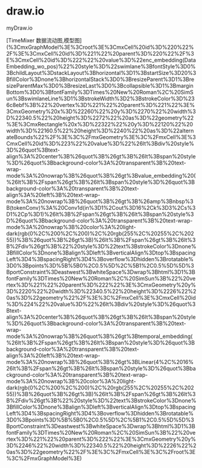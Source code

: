 # draw.io

myDraw.io

[TimeMixer 数据流动图,模型图](%3CmxGraphModel%3E%3Croot%3E%3CmxCell%20id%3D%220%22%2F%3E%3CmxCell%20id%3D%221%22%20parent%3D%220%22%2F%3E%3CmxCell%20id%3D%222%22%20value%3D%22enc_embedding(DataEmbedding_wo_pos)%22%20style%3D%22swimlane%3BfontStyle%3D0%3BchildLayout%3DstackLayout%3Bhorizontal%3D1%3BstartSize%3D20%3BfillColor%3Dnone%3BhorizontalStack%3D0%3BresizeParent%3D1%3BresizeParentMax%3D0%3BresizeLast%3D0%3Bcollapsible%3D1%3BmarginBottom%3D0%3BfontFamily%3DTimes%20New%20Roman%2C%20SimSun%3BswimlaneLine%3D1%3BstrokeWidth%3D2%3BstrokeColor%3D%236c8ebf%3B%22%20vertex%3D%221%22%20parent%3D%221%22%3E%3CmxGeometry%20x%3D%22260%22%20y%3D%2270%22%20width%3D%22340.5%22%20height%3D%2272%22%20as%3D%22geometry%22%3E%3CmxRectangle%20x%3D%22322%22%20y%3D%22120%22%20width%3D%22160.5%22%20height%3D%2240%22%20as%3D%22alternateBounds%22%2F%3E%3C%2FmxGeometry%3E%3C%2FmxCell%3E%3CmxCell%20id%3D%223%22%20value%3D%22%26lt%3Bdiv%20style%3D%26quot%3Btext-align%3A%20center%3B%26quot%3B%26gt%3B%26lt%3Bspan%20style%3D%26quot%3Bbackground-color%3A%20transparent%3B%20text-wrap-mode%3A%20nowrap%3B%26quot%3B%26gt%3Bvalue_embedding%20(%26lt%3B%2Fspan%26gt%3B%26lt%3Bspan%20style%3D%26quot%3Bbackground-color%3A%20transparent%3B%20text-align%3A%20left%3B%20text-wrap-mode%3A%20nowrap%3B%26quot%3B%26gt%3B%26amp%3Bnbsp%3B(tokenConv)%3A%20Conv1d(in%3D1%2Cout%3D16%2Ck%3D3%2Cs%3D1%2Cp%3D1)%26lt%3B%2Fspan%26gt%3B%26lt%3Bspan%20style%3D%26quot%3Bbackground-color%3A%20transparent%3B%20text-wrap-mode%3A%20nowrap%3B%20color%3A%20light-dark(rgb(0%2C%200%2C%200)%2C%20rgb(255%2C%20255%2C%20255))%3B%26quot%3B%26gt%3B)%26lt%3B%2Fspan%26gt%3B%26lt%3B%2Fdiv%26gt%3B%22%20style%3D%22text%3BstrokeColor%3Dnone%3BfillColor%3Dnone%3Balign%3Dleft%3BverticalAlign%3Dtop%3BspacingLeft%3D4%3BspacingRight%3D4%3Boverflow%3Dhidden%3Brotatable%3D0%3Bpoints%3D%5B%5B0%2C0.5%5D%2C%5B1%2C0.5%5D%5D%3BportConstraint%3Deastwest%3BwhiteSpace%3Dwrap%3Bhtml%3D1%3BfontFamily%3DTimes%20New%20Roman%2C%20SimSun%3B%22%20vertex%3D%221%22%20parent%3D%222%22%3E%3CmxGeometry%20y%3D%2220%22%20width%3D%22340.5%22%20height%3D%2226%22%20as%3D%22geometry%22%2F%3E%3C%2FmxCell%3E%3CmxCell%20id%3D%224%22%20value%3D%22%26lt%3Bdiv%20style%3D%26quot%3Btext-align%3A%20center%3B%26quot%3B%26gt%3B%26lt%3Bspan%20style%3D%26quot%3Bbackground-color%3A%20transparent%3B%20text-wrap-mode%3A%20nowrap%3B%26quot%3B%26gt%3Btemporal_embedding(%26lt%3B%2Fspan%26gt%3B%26lt%3Bspan%20style%3D%26quot%3Bbackground-color%3A%20transparent%3B%20text-align%3A%20left%3B%20text-wrap-mode%3A%20nowrap%3B%26quot%3B%26gt%3BLinear(4%2C%2016%26lt%3B%2Fspan%26gt%3B%26lt%3Bspan%20style%3D%26quot%3Bbackground-color%3A%20transparent%3B%20text-wrap-mode%3A%20nowrap%3B%20color%3A%20light-dark(rgb(0%2C%200%2C%200)%2C%20rgb(255%2C%20255%2C%20255))%3B%26quot%3B%26gt%3B)%26lt%3B%2Fspan%26gt%3B%26lt%3B%2Fdiv%26gt%3B%22%20style%3D%22text%3BstrokeColor%3Dnone%3BfillColor%3Dnone%3Balign%3Dleft%3BverticalAlign%3Dtop%3BspacingLeft%3D4%3BspacingRight%3D4%3Boverflow%3Dhidden%3Brotatable%3D0%3Bpoints%3D%5B%5B0%2C0.5%5D%2C%5B1%2C0.5%5D%5D%3BportConstraint%3Deastwest%3BwhiteSpace%3Dwrap%3Bhtml%3D1%3BfontFamily%3DTimes%20New%20Roman%2C%20SimSun%3B%22%20vertex%3D%221%22%20parent%3D%222%22%3E%3CmxGeometry%20y%3D%2246%22%20width%3D%22340.5%22%20height%3D%2226%22%20as%3D%22geometry%22%2F%3E%3C%2FmxCell%3E%3C%2Froot%3E%3C%2FmxGraphModel%3E)
